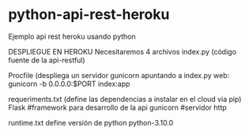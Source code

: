 # python-api-rest-heroku
Ejemplo api rest heroku usando python

DESPLIEGUE EN HEROKU
Necesitaremos 4 archivos
index.py (código fuente de la api-restful)

Procfile (despliega un servidor gunicorn apuntando a index.py
web: gunicorn -b 0.0.0.0:$PORT index:app

requeriments.txt (define las dependencias  a instalar en el cloud via pip)
Flask #framework para desarrollo de la api
gunicorn #servidor http

runtime.txt define versión de python
python-3.10.0
